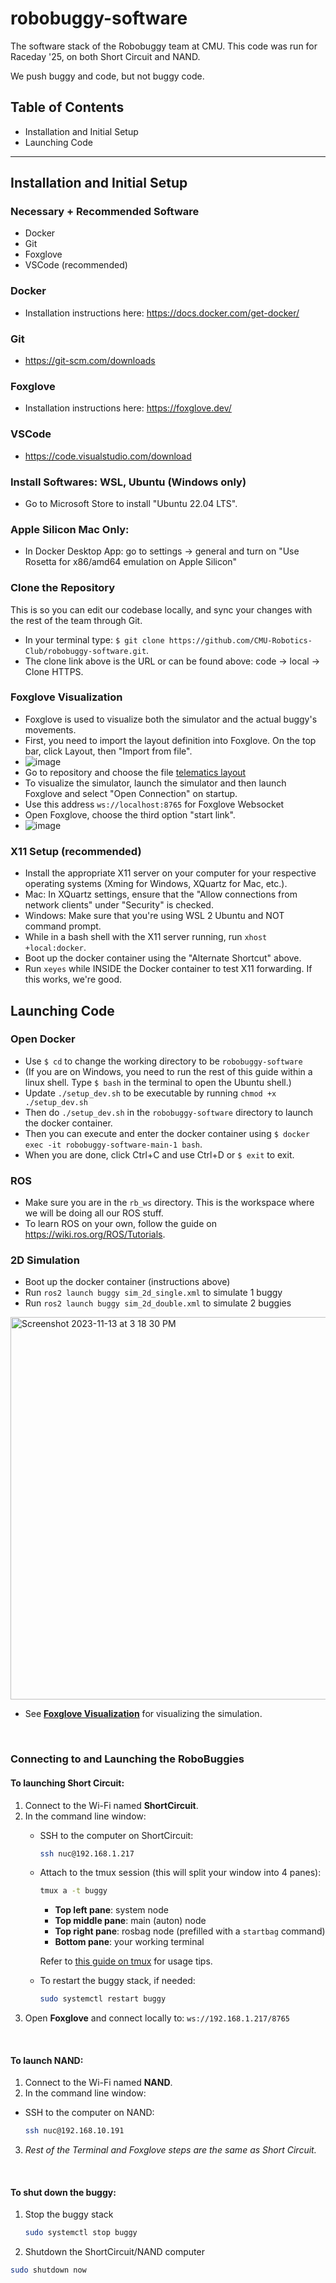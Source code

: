 # robobuggy-software
The software stack of the Robobuggy team at CMU. This code was run for Raceday '25, on both Short Circuit and NAND.

We push buggy and code, but not buggy code. 


## Table of Contents
 - Installation and Initial Setup
 - Launching Code

---
## Installation and Initial Setup
### Necessary + Recommended Software
- Docker
- Git
- Foxglove
- VSCode (recommended)

### Docker
- Installation instructions here: https://docs.docker.com/get-docker/

### Git
- https://git-scm.com/downloads

### Foxglove
- Installation instructions here: https://foxglove.dev/

### VSCode
- https://code.visualstudio.com/download

### Install Softwares: WSL, Ubuntu (Windows only)
- Go to Microsoft Store to install "Ubuntu 22.04 LTS".

### Apple Silicon Mac Only:
- In Docker Desktop App: go to settings -> general and turn on "Use Rosetta for x86/amd64 emulation on Apple Silicon"


### Clone the Repository
This is so you can edit our codebase locally, and sync your changes with the rest of the team through Git.
- In your terminal type: `$ git clone https://github.com/CMU-Robotics-Club/robobuggy-software.git`.
- The clone link above is the URL or can be found above: code -> local -> Clone HTTPS.


### Foxglove Visualization
- Foxglove is used to visualize both the simulator and the actual buggy's movements.
- First, you need to import the layout definition into Foxglove. On the top bar, click Layout, then "Import from file".
- ![image](https://github.com/CMU-Robotics-Club/RoboBuggy2/assets/116482510/2aa04083-46b3-42a5-bcc1-99cf7ccdb3d2)
- Go to repository and choose the file [telematics layout](telematics_layout.json)
- To visualize the simulator, launch the simulator and then launch Foxglove and select "Open Connection" on startup.
- Use this address `ws://localhost:8765` for Foxglove Websocket
- Open Foxglove, choose the third option "start link".
- ![image](https://github.com/CMU-Robotics-Club/RoboBuggy2/assets/116482510/66965d34-502b-4130-976e-1419c0ac5f69)



### X11 Setup (recommended)
- Install the appropriate X11 server on your computer for your respective operating systems (Xming for Windows, XQuartz for Mac, etc.).
- Mac: In XQuartz settings, ensure that the "Allow connections from network clients" under "Security" is checked.
- Windows: Make sure that you're using WSL 2 Ubuntu and NOT command prompt.
- While in a bash shell with the X11 server running, run `xhost +local:docker`.
- Boot up the docker container using the "Alternate Shortcut" above.
- Run `xeyes` while INSIDE the Docker container to test X11 forwarding. If this works, we're good.


## Launching Code
### Open Docker
- Use `$ cd` to change the working directory to be `robobuggy-software`
- (If you are on Windows, you need to run the rest of this guide within a linux shell. Type `$ bash` in the terminal to open the Ubuntu shell.)
- Update `./setup_dev.sh` to be executable by running `chmod +x ./setup_dev.sh`
- Then do `./setup_dev.sh` in the `robobuggy-software` directory to launch the docker container.
- Then you can execute and enter the docker container using `$ docker exec -it robobuggy-software-main-1 bash`.
- When you are done, click Ctrl+C and use Ctrl+D or `$ exit` to exit.

### ROS
- Make sure you are in the `rb_ws` directory. This is the workspace where we will be doing all our ROS stuff.
- To learn ROS on your own, follow the guide on https://wiki.ros.org/ROS/Tutorials.

### 2D Simulation
- Boot up the docker container (instructions above)
- Run `ros2 launch buggy sim_2d_single.xml` to simulate 1 buggy
- Run `ros2 launch buggy sim_2d_double.xml` to simulate 2 buggies

<img width="612" alt="Screenshot 2023-11-13 at 3 18 30 PM" src="https://github.com/CMU-Robotics-Club/RoboBuggy2/assets/45720415/b204aa05-8792-414e-a868-6fbc0d11ab9d">

<!-- - See `rb_ws/src/buggy/launch/sim_2d_2buggies.launch` to view all available launch options
    - The buggy starting positions can be changed using the `sc_start_pos` and `nand_start_pos` arguments (can pass as a key to a dictionary of preset start positions in engine.py, a single float for starting distance along planned trajectory, or 3 comma-separated floats (utm east, utm north, and heading))
- To prevent topic name collision, a topic named `t` associated with buggy named `x` have format `x/t`. The names are `SC` and `Nand` in the 2 buggy simulator. In the one buggy simulator, the name can be defined as a launch arg. -->
- See [**Foxglove Visualization**](#foxglove-visualization) for visualizing the simulation.
  <!-- Beware that since topic names are user-defined, you will need to adjust the topic names in each panel. -->

<br>

### Connecting to and Launching the RoboBuggies

#### To launching **Short Circuit**:
1. Connect to the Wi-Fi named **ShortCircuit**.  
2. In the command line window:
   - SSH to the computer on ShortCircuit:  
     ```bash
     ssh nuc@192.168.1.217
     ```
   - Attach to the tmux session (this will split your window into 4 panes):  
     ```bash
     tmux a -t buggy
     ```
     - **Top left pane**: system node  
     - **Top middle pane**: main (auton) node  
     - **Top right pane**: rosbag node (prefilled with a `startbag` command)  
     - **Bottom pane**: your working terminal  

     Refer to [this guide on tmux](https://hamvocke.com/blog/a-quick-and-easy-guide-to-tmux/) for usage tips.
   - To restart the buggy stack, if needed:  
     ```bash
     sudo systemctl restart buggy
     ```
3. Open **Foxglove** and connect locally to:
   ```ws://192.168.1.217/8765```
<br>

#### To launch **NAND**:
1. Connect to the Wi-Fi named **NAND**.  
2. In the command line window:
- SSH to the computer on NAND:  
  ```bash
  ssh nuc@192.168.10.191
  ```
3. _Rest of the Terminal and Foxglove steps are the same as Short Circuit._
<br>

#### To shut down the buggy:
1. Stop the buggy stack
   ```bash
   sudo systemctl stop buggy
   ```
2.	Shutdown the ShortCircuit/NAND computer
   ```bash
   sudo shutdown now
   ```
